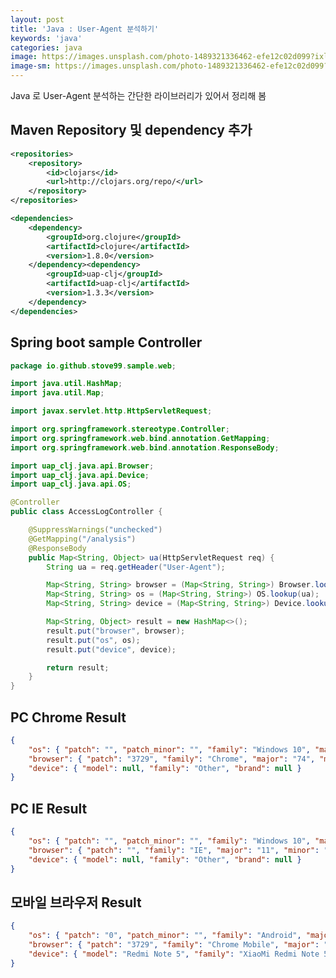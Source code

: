 ```yaml
---
layout: post
title: 'Java : User-Agent 분석하기'
keywords: 'java'
categories: java
image: https://images.unsplash.com/photo-1489321336462-efe12c02d099?ixlib=rb-1.2.1&q=80&fm=jpg&crop=entropy&cs=tinysrgb&w=2000&h=1200&fit=crop&ixid=eyJhcHBfaWQiOjF9
image-sm: https://images.unsplash.com/photo-1489321336462-efe12c02d099?ixlib=rb-1.2.1&q=80&fm=jpg&crop=entropy&cs=tinysrgb&w=500&h=300&fit=crop&ixid=eyJhcHBfaWQiOjF9
---
```


Java 로 User-Agent 분석하는 간단한 라이브러리가 있어서 정리해 봄

## Maven Repository 및 dependency 추가

```xml
<repositories>
    <repository>
        <id>clojars</id>
        <url>http://clojars.org/repo/</url>
    </repository>
</repositories>

<dependencies>
    <dependency>
        <groupId>org.clojure</groupId>
        <artifactId>clojure</artifactId>
        <version>1.8.0</version>
    </dependency><dependency>
        <groupId>uap-clj</groupId>
        <artifactId>uap-clj</artifactId>
        <version>1.3.3</version>
    </dependency>
</dependencies>
```

## Spring boot sample Controller

```java
package io.github.stove99.sample.web;

import java.util.HashMap;
import java.util.Map;

import javax.servlet.http.HttpServletRequest;

import org.springframework.stereotype.Controller;
import org.springframework.web.bind.annotation.GetMapping;
import org.springframework.web.bind.annotation.ResponseBody;

import uap_clj.java.api.Browser;
import uap_clj.java.api.Device;
import uap_clj.java.api.OS;

@Controller
public class AccessLogController {

    @SuppressWarnings("unchecked")
    @GetMapping("/analysis")
    @ResponseBody
    public Map<String, Object> ua(HttpServletRequest req) {
        String ua = req.getHeader("User-Agent");

        Map<String, String> browser = (Map<String, String>) Browser.lookup(ua);
        Map<String, String> os = (Map<String, String>) OS.lookup(ua);
        Map<String, String> device = (Map<String, String>) Device.lookup(ua);

        Map<String, Object> result = new HashMap<>();
        result.put("browser", browser);
        result.put("os", os);
        result.put("device", device);

        return result;
    }
}
```

<ins class="adsbygoogle"
     style="display:block; text-align:center;"
     data-ad-layout="in-article"
     data-ad-format="fluid"
     data-ad-client="ca-pub-7073298118440059"
     data-ad-slot="8400970402"></ins>

<script>
     (adsbygoogle = window.adsbygoogle || []).push({});
</script>

## PC Chrome Result

```json
{
    "os": { "patch": "", "patch_minor": "", "family": "Windows 10", "major": "", "minor": "" },
    "browser": { "patch": "3729", "family": "Chrome", "major": "74", "minor": "0" },
    "device": { "model": null, "family": "Other", "brand": null }
}
```

## PC IE Result

```json
{
    "os": { "patch": "", "patch_minor": "", "family": "Windows 10", "major": "", "minor": "" },
    "browser": { "patch": "", "family": "IE", "major": "11", "minor": "0" },
    "device": { "model": null, "family": "Other", "brand": null }
}
```

## 모바일 브라우저 Result

```json
{
    "os": { "patch": "0", "patch_minor": "", "family": "Android", "major": "8", "minor": "1" },
    "browser": { "patch": "3729", "family": "Chrome Mobile", "major": "74", "minor": "0" },
    "device": { "model": "Redmi Note 5", "family": "XiaoMi Redmi Note 5", "brand": "XiaoMi" }
}
```

<ins class="adsbygoogle"
     style="display:block; text-align:center;"
     data-ad-layout="in-article"
     data-ad-format="fluid"
     data-ad-client="ca-pub-7073298118440059"
     data-ad-slot="8400970402"></ins>

<script>
     (adsbygoogle = window.adsbygoogle || []).push({});
</script>